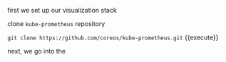 first we set up our visualization stack

clone `kube-prometheus` repository

`git clone https://github.com/coreos/kube-prometheus.git` {{execute}}

next, we go into the 